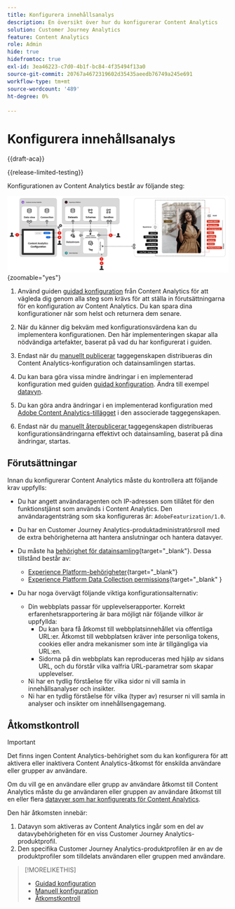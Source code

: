```yaml
---
title: Konfigurera innehållsanalys
description: En översikt över hur du konfigurerar Content Analytics
solution: Customer Journey Analytics
feature: Content Analytics
role: Admin
hide: true
hidefromtoc: true
exl-id: 3ea46223-c7d0-4b1f-bc84-4f35494f13a0
source-git-commit: 20767a4672319602d35435aeedb76749a245e691
workflow-type: tm+mt
source-wordcount: '489'
ht-degree: 0%

---
```


# Konfigurera innehållsanalys

{{draft-aca}}

{{release-limited-testing}}

Konfigurationen av Content Analytics består av följande steg:

![Konfiguration av innehållsanalys](../assets/aca-configuration.svg){zoomable="yes"}

1. Använd guiden [guidad konfiguration](guided.md) från Content Analytics för att vägleda dig genom alla steg som krävs för att ställa in förutsättningarna för en konfiguration av Content Analytics. Du kan spara dina konfigurationer när som helst och returnera dem senare.
1. När du känner dig bekväm med konfigurationsvärdena kan du implementera konfigurationen. Den här implementeringen skapar alla nödvändiga artefakter, baserat på vad du har konfigurerat i guiden.
1. Endast när du [manuellt publicerar](manual.md) taggegenskapen distribueras din Content Analytics-konfiguration och datainsamlingen startas.

1. Du kan bara göra vissa mindre ändringar i en implementerad konfiguration med guiden [guidad konfiguration](guided.md). Ändra till exempel [datavyn](/help/data-views/data-views.md).
1. Du kan göra andra ändringar i en implementerad konfiguration med [Adobe Content Analytics-tillägget](https://experienceleague.adobe.com/en/docs/experience-platform/tags/extensions/client/content-analytics/overview) i den associerade taggegenskapen.
1. Endast när du [manuellt återpublicerar ](manual.md) taggegenskapen distribueras konfigurationsändringarna effektivt och datainsamling, baserat på dina ändringar, startas.


## Förutsättningar

Innan du konfigurerar Content Analytics måste du kontrollera att följande krav uppfylls:

* Du har angett användaragenten och IP-adressen som tillåtet för den funktionstjänst som används i Content Analytics. Den användaragentsträng som ska konfigureras är: <code>AdobeFeaturization/1.0</code>.
* Du har en Customer Journey Analytics-produktadministratörsroll med de extra behörigheterna att hantera anslutningar och hantera datavyer.
* Du måste ha [behörighet för datainsamling](https://experienceleague.adobe.com/en/docs/experience-platform/collection/permissions){target="_blank"}. Dessa tillstånd består av:
   * [Experience Platform-behörigheter](https://experienceleague.adobe.com/en/docs/experience-platform/collection/permissions#adobe-experience-platform-permissions){target="_blank"}
   * [Experience Platform Data Collection permissions](https://experienceleague.adobe.com/en/docs/experience-platform/collection/permissions#adobe-experience-platform-data-collection-permissions){target="_blank" }
* Du har noga övervägt följande viktiga konfigurationsalternativ:

   * Din webbplats passar för upplevelserapporter. Korrekt erfarenhetsrapportering är bara möjligt när följande villkor är uppfyllda:
      * Du kan bara få åtkomst till webbplatsinnehållet via offentliga URL:er. Åtkomst till webbplatsen kräver inte personliga tokens, cookies eller andra mekanismer som inte är tillgängliga via URL:en.
      * Sidorna på din webbplats kan reproduceras med hjälp av sidans URL, och du förstår vilka valfria URL-parametrar som skapar upplevelser.
   * Ni har en tydlig förståelse för vilka sidor ni vill samla in innehållsanalyser och insikter.
   * Ni har en tydlig förståelse för vilka (typer av) resurser ni vill samla in analyser och insikter om innehållsengagemang.


## Åtkomstkontroll

>[!IMPORTANT]
>
>Det finns ingen Content Analytics-behörighet som du kan konfigurera för att aktivera eller inaktivera Content Analytics-åtkomst för enskilda användare eller grupper av användare.
>

Om du vill ge en användare eller grupp av användare åtkomst till Content Analytics måste du ge användaren eller gruppen av användare åtkomst till en eller flera [datavyer som har konfigurerats för Content Analytics](guided.md#data-view).

Den här åtkomsten innebär:

1. Datavyn som aktiveras av Content Analytics ingår som en del av datavybehörigheten för en viss Customer Journey Analytics-produktprofil.
1. Den specifika Customer Journey Analytics-produktprofilen är en av de produktprofiler som tilldelats användaren eller gruppen med användare.

>[!MORELIKETHIS]
>
>* [Guidad konfiguration](guided.md)
>* [Manuell konfiguration](manual.md)
>* [Åtkomstkontroll](/help/technotes/access-control.md)
>
